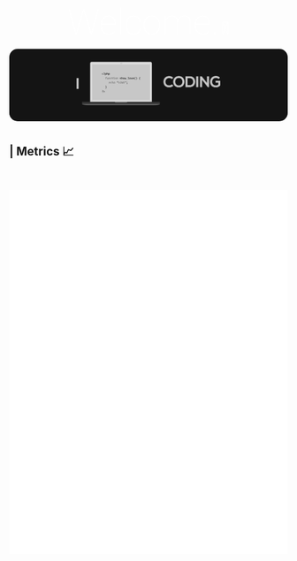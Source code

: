 
<!DOCTYPE html>
<html lang="en">
<head>
    <meta charset="UTF-8">
    <meta name="viewport" content="width=device-width, initial-scale=1.0">
    <title>Document</title>
    <link rel="stylesheet"
        href="https://fonts.googleapis.com/css2?family=Material+Symbols+Rounded:opsz,wght,FILL,GRAD@20..48,100..700,0..1,-50..200" />
        <link href="https://fonts.googleapis.com/css2?family=Roboto:ital,wght@0,100..900;1,100..900&display=swap"
        rel="stylesheet">
</head>
<body>
<div style="text-align:center; padding-bottom:10px;"><span style="color:white;font-family:'Roboto',sans-serif;font-size:4rem;font-weight:50;">Welcome.<span style="font-size:32px;padding-left:5px;color:#fff;opacity:1">👋</span></span></div>
<div style="display:flex;justify-content:center;padding-bottom:10px;"><img src="thumb.jpg" style="border-radius:15px;"></div>
<h2><strong> | </strong>Metrics 📈</h2><br>



<div style="display:flex;justify-content:center;padding-top:15px;"><img src="github-metrics.svg"></div>
</body>
</html>